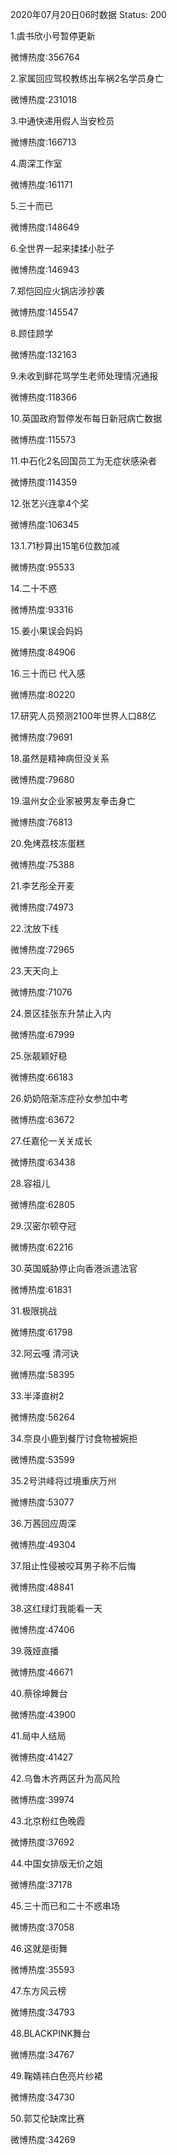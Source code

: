 2020年07月20日06时数据
Status: 200

1.虞书欣小号暂停更新

微博热度:356764

2.家属回应驾校教练出车祸2名学员身亡

微博热度:231018

3.中通快递用假人当安检员

微博热度:166713

4.周深工作室

微博热度:161171

5.三十而已

微博热度:148649

6.全世界一起来揉揉小肚子

微博热度:146943

7.郑恺回应火锅店涉抄袭

微博热度:145547

8.顾佳顾学

微博热度:132163

9.未收到鲜花骂学生老师处理情况通报

微博热度:118366

10.英国政府暂停发布每日新冠病亡数据

微博热度:115573

11.中石化2名回国员工为无症状感染者

微博热度:114359

12.张艺兴连拿4个奖

微博热度:106345

13.1.71秒算出15笔6位数加减

微博热度:95533

14.二十不惑

微博热度:93316

15.姜小果误会妈妈

微博热度:84906

16.三十而已 代入感

微博热度:80220

17.研究人员预测2100年世界人口88亿

微博热度:79691

18.虽然是精神病但没关系

微博热度:79680

19.温州女企业家被男友拳击身亡

微博热度:76813

20.免烤荔枝冻蛋糕

微博热度:75388

21.李艺彤全开麦

微博热度:74973

22.沈放下线

微博热度:72965

23.天天向上

微博热度:71076

24.景区挂张东升禁止入内

微博热度:67999

25.张靓颖好稳

微博热度:66183

26.奶奶陪渐冻症孙女参加中考

微博热度:63672

27.任嘉伦一关关成长

微博热度:63438

28.容祖儿

微博热度:62805

29.汉密尔顿夺冠

微博热度:62216

30.英国威胁停止向香港派遣法官

微博热度:61831

31.极限挑战

微博热度:61798

32.阿云嘎 清河诀

微博热度:58395

33.半泽直树2

微博热度:56264

34.奈良小鹿到餐厅讨食物被婉拒

微博热度:53599

35.2号洪峰将过境重庆万州

微博热度:53077

36.万茜回应周深

微博热度:49304

37.阻止性侵被咬耳男子称不后悔

微博热度:48841

38.这红绿灯我能看一天

微博热度:47406

39.薇娅直播

微博热度:46671

40.蔡徐坤舞台

微博热度:43900

41.局中人结局

微博热度:41427

42.乌鲁木齐两区升为高风险

微博热度:39974

43.北京粉红色晚霞

微博热度:37692

44.中国女排版无价之姐

微博热度:37178

45.三十而已和二十不惑串场

微博热度:37058

46.这就是街舞

微博热度:35593

47.东方风云榜

微博热度:34793

48.BLACKPINK舞台

微博热度:34767

49.鞠婧祎白色亮片纱裙

微博热度:34730

50.郭艾伦缺席比赛

微博热度:34269

